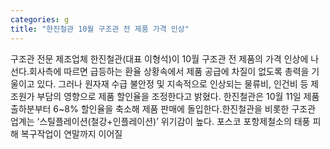 ```yaml
---
categories: g
title: "한진철관 10월 구조관 전 제품 가격 인상"
---
```

구조관 전문 제조업체 한진철관(대표 이형석)이 10월 구조관 전 제품의 가격 인상에 나선다.회사측에 따르면 급등하는 환율 상황속에서 제품 공급에 차질이 없도록 총력을 기울이고 있다. 그러나 원자재 수급 불안정 및 지속적으로 인상되는 물류비, 인건비 등 제조원가 부담의 영향으로 제품 할인율을 조정한다고 밝혔다. 한진철관은 10월 11일 제품 출하분부터 6~8% 할인율을 축소해 제품 판매에 돌입한다.한진철관을 비롯한 구조관 업계는 ‘스틸플레이션(철강+인플레이션)’ 위기감이 높다. 포스코 포항제철소의 태풍 피해 복구작업이 연말까지 이어질